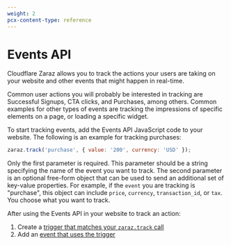```yaml
---
weight: 2
pcx-content-type: reference
---
```


# Events API

Cloudflare Zaraz allows you to track the actions your users are taking on your website and other events that might happen in real-time.

Common user actions you will probably be interested in tracking are Successful Signups, CTA clicks, and Purchases, among others. Common examples for other types of events are tracking the impressions of specific elements on a page, or loading a specific widget.

To start tracking events, add the Events API JavaScript code to your website. The following is an example for tracking purchases:

```js
zaraz.track('purchase', { value: '200', currency: 'USD' });
```

Only the first parameter is required. This parameter should be a string specifying the name of the event you want to track. The second parameter is an optional free-form object that can be used to send an additional set of key-value properties. For example, if the `event` you are tracking is "purchase", this object can include `price`, `currency`, `transaction_id`, or `tax`. You choose what you want to track.

After using the Events API in your website to track an action:

1. Create a [trigger that matches your `zaraz.track` call](/get-started/create-trigger)
1. Add an [event that uses the trigger](/get-started/send-events)
